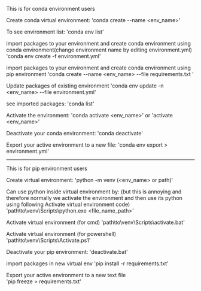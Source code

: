 This is for conda environment users

Create conda virtual environment:
    'conda create --name <env_name>'

To see environment list:
    'conda env list'

import packages to your environment and create conda environment  using conda environment(change environment name by editing environment.yml)
    'conda env create -f environment.yml'

import packages to your environment and create conda environment  using pip environment
    'conda create --name <env_name> --file requirements.txt '

Update packages of existing environment 
    'conda env update -n <env_name> --file environment.yml'

see imported packages:
    'conda list'

Activate the environment:
    'conda activate <env_name>' or 'activate <env_name>'

Deactivate your conda environment:
    'conda deactivate'

Export your active environment to a new file:
    'conda env export > environment.yml'


-------------------------------------------------------

This is for pip environment users

Create virtual environment:
    'python -m venv (<env_name> or path)'

Can use python inside virtual environment by: (but this is annoying and therefore normally we activate the environment and then use its python using following Activate virtual environment code)
    'path\to\venv\Scripts\python.exe <file_name_path>'

Activate virtual environment (for cmd)
    'path\to\venv\Scripts\activate.bat'

Activate virtual environment (for powershell)
    'path\to\venv\Scripts\Activate.ps1'

Deactivate your pip environment:
    'deactivate.bat'

import packages in new virtual env
    'pip install -r requirements.txt'

Export your active environment to a new text file  
    'pip freeze > requirements.txt'